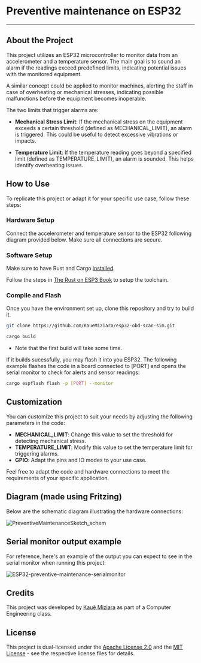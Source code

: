 # Preventive maintenance on ESP32
---

## About the Project
This project utilizes an ESP32 microcontroller to monitor data from an accelerometer and a temperature sensor.
The main goal is to sound an alarm if the readings exceed predefined limits, indicating potential issues with the monitored equipment.

A similar concept could be applied to monitor machines, alerting the staff in case of overheating or mechanical stresses, indicating possible malfunctions before
the equipment becomes inoperable.  

The two limits that trigger alarms are:

- **Mechanical Stress Limit**: If the mechanical stress on the equipment exceeds a certain threshold (defined as MECHANICAL_LIMIT), an alarm is triggered. This could be useful to detect excessive vibrations or impacts.

- **Temperature Limit**: If the temperature reading goes beyond a specified limit (defined as TEMPERATURE_LIMIT), an alarm is sounded. This helps identify overheating issues.

## How to Use
To replicate this project or adapt it for your specific use case, follow these steps:

### Hardware Setup
Connect the accelerometer and temperature sensor to the ESP32 following diagram provided below.
Make sure all connections are secure.

### Software Setup
Make sure to have Rust and Cargo [installed](https://www.rust-lang.org/tools/install).

Follow the steps in [The Rust on ESP3 Book](https://esp-rs.github.io/book/) to setup the toolchain.

### Compile and Flash
Once you have the environment set up, clone this repository and try to build it.

```bash
git clone https://github.com/KaueMiziara/esp32-obd-scan-sim.git

cargo build
```

- Note that the first build will take some time.

If it builds sucessfully, you may flash it into you ESP32.
The following example flashes the code in a board connected to [PORT] and opens the serial monitor to check for alerts and sensor readings:

```bash
cargo espflash flash -p [PORT] --monitor
```

## Customization
You can customize this project to suit your needs by adjusting the following parameters in the code:

- **MECHANICAL_LIMIT**: Change this value to set the threshold for detecting mechanical stress.
- **TEMPERATURE_LIMIT**: Modify this value to set the temperature limit for triggering alarms.
- **GPIO**: Adapt the pins and IO modes to your use case.

Feel free to adapt the code and hardware connections to meet the requirements of your specific application.

## Diagram (made using Fritzing)
Below are the schematic diagram illustrating the hardware connections:

![PreventiveMaintenanceSketch_schem](https://github.com/KaueMiziara/rs-esp32-simple-preventive-maintenance-example/assets/119542829/4bbb3d78-836c-4b30-9927-61ade57e1f59)

## Serial monitor output example
For reference, here's an example of the output you can expect to see in the serial monitor when running this project:

![ESP32-preventive-maintenance-serialmonitor](https://github.com/KaueMiziara/rs-esp32-simple-preventive-maintenance-example/assets/119542829/af8d09ee-ff44-432c-b906-2138424c6258)

## Credits
This project was developed by [Kauê Miziara](https://linkedin.com/in/kauemiziara/) as part of a Computer Engineering class.

## License
This project is dual-licensed under the [Apache License 2.0](LICENSE-APACHE) and the [MIT License](LICENSE-MIT) - see the respective license files for details.
